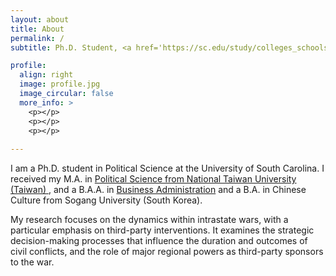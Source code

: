 ```yaml
---
layout: about
title: About
permalink: /
subtitle: Ph.D. Student, <a href='https://sc.edu/study/colleges_schools/artsandsciences/political_science/'>Department of Political Science, University of South Carolina, Columbia, SC</a>

profile:
  align: right
  image: profile.jpg
  image_circular: false 
  more_info: >
    <p></p>
    <p></p>
    <p></p>
    
---
```


I am a Ph.D. student in Political Science at the University of South Carolina. I received my M.A. in <a href='https://politics.ntu.edu.tw/english/'>Political Science from National Taiwan University (Taiwan) </a>, and a B.A.A. in <a href='https://www.sogang.ac.kr/en/university-graduate-school/business-school'>Business Administration</a> and a B.A. in Chinese Culture from Sogang University (South Korea).

My research focuses on the dynamics within intrastate wars, with a particular emphasis on third-party interventions. It examines the strategic decision-making processes that influence the duration and outcomes of civil conflicts, and the role of major regional powers as third-party sponsors to the war. 
